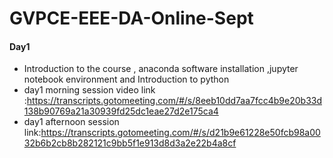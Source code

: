 # GVPCE-EEE-DA-Online-Sept
#### Day1
  - Introduction to the course , anaconda software installation ,jupyter notebook environment and Introduction to python
  - day1 morning session video link :https://transcripts.gotomeeting.com/#/s/8eeb10dd7aa7fcc4b9e20b33d138b90769a21a30939fd25dc1eae27d2e175ca4
  - day1 afternoon session link:https://transcripts.gotomeeting.com/#/s/d21b9e61228e50fcb98a0032b6b2cb8b282121c9bb5f1e913d8d3a2e22b4a8cf
